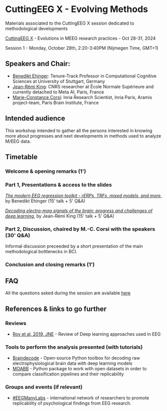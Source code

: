 # CuttingEEG X -  Evolving Methods
Materials associated to the CuttingEEG X session dedicated to methodological developments


[CuttingEEG X](https://cuttingeegx.org/) - Evolutions in MEEG research practices - Oct 28-31, 2024


Session 1 - Monday, October 28th, 2:20-3:40PM (Nijmegen Time, GMT+1)

## Speakers and Chair:
- [Benedikt Ehinger](https://benediktehinger.de/blog/science/about-me/): Tenure-Track Professor in Computational Cognitive Sciences at University of Stuttgart, Germany
- [Jean-Rémi King](https://kingjr.github.io/): CNRS researcher at École Normale Supérieure and currently detached to Meta AI, Paris, France
- [Marie-Constance Corsi](https://marieconstance-corsi.netlify.app/): Inria Research Scientist, Inria Paris, Aramis project-team, Paris Brain Institute, France


## Intended audience
This workshop intended to gather all the persons interested in knowing more about progresses and next developments in methods used to analyze M/EEG data.



## Timetable

### Welcome & opening remarks (1')

### Part 1, Presentations & access to the slides
[*The modern EEG regression toolkit - rERPs, TRFs, mixed models, and more*](https://cloud.wirdreibei.de/s/FRAmf98Hd2BRWCw), by Benedikt Ehinger (15' talk + 5' Q&A)

[*Decoding electro-mag signals of the brain: progress and challenges of deep learning*](https://slides.com/jrking/cutting-eeg-2024), by Jean-Rémi King (15' talk + 5' Q&A)


### Part 2, Discussion, chaired by M.-C. Corsi with the speakers (30' Q&A)
Informal discussion preceeded by a short presentation of the main methodological bottlenecks in BCI.


### Conclusion and closing remarks (1') 


## FAQ
All the questions asked during the session are available [here](TODO)


## References & links to go further
### Reviews
- [Roy et al, 2019, JNE](https://doi.org/10.1088/1741-2552/ab260c) - Review of Deep learning approaches used in EEG

### Tools to perform the analysis presented (with tutorials)
- [Braindecode](https://braindecode.org/stable/index.html) - Open-source Python toolbox for decoding raw electrophysiological brain data with deep learning models
- [MOABB](https://github.com/NeuroTechX/moabb) - Python package to work with open datasets in order to compare classification pipelines and their replicability
  
### Groups and events (if relevant)
- [#EEGManyLabs](https://osf.io/yb3pq/wiki/home/) - international network of researchers to promote replicability of psychological findings from EEG research.


